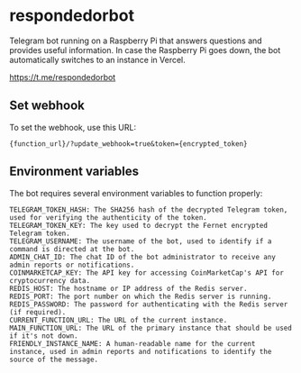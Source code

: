 # respondedorbot

Telegram bot running on a Raspberry Pi that answers questions and provides useful information. In case the Raspberry Pi goes down, the bot automatically switches to an instance in Vercel.

<https://t.me/respondedorbot>

## Set webhook

To set the webhook, use this URL:

`{function_url}/?update_webhook=true&token={encrypted_token}`

## Environment variables

The bot requires several environment variables to function properly:

```
TELEGRAM_TOKEN_HASH: The SHA256 hash of the decrypted Telegram token, used for verifying the authenticity of the token.
TELEGRAM_TOKEN_KEY: The key used to decrypt the Fernet encrypted Telegram token.
TELEGRAM_USERNAME: The username of the bot, used to identify if a command is directed at the bot.
ADMIN_CHAT_ID: The chat ID of the bot administrator to receive any admin reports or notifications.
COINMARKETCAP_KEY: The API key for accessing CoinMarketCap's API for cryptocurrency data.
REDIS_HOST: The hostname or IP address of the Redis server.
REDIS_PORT: The port number on which the Redis server is running.
REDIS_PASSWORD: The password for authenticating with the Redis server (if required).
CURRENT_FUNCTION_URL: The URL of the current instance.
MAIN_FUNCTION_URL: The URL of the primary instance that should be used if it's not down.
FRIENDLY_INSTANCE_NAME: A human-readable name for the current instance, used in admin reports and notifications to identify the source of the message.
```
